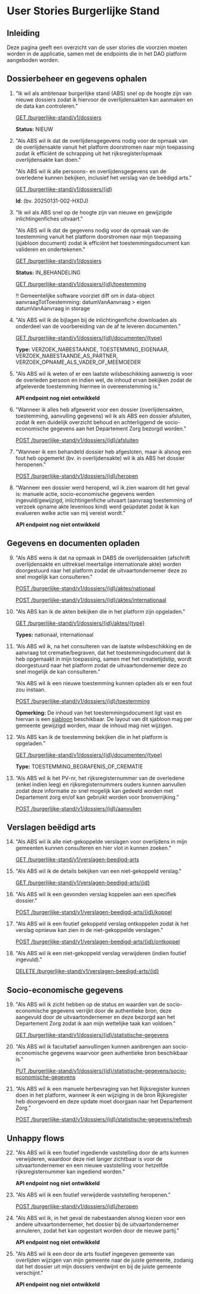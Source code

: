 # User Stories Burgerlijke Stand

## Inleiding

Deze pagina geeft een overzicht van de user stories die voorzien moeten worden in de applicatie, samen met de endpoints die in het DAO platform aangeboden worden. 

## Dossierbeheer en gegevens ophalen

1. "Ik wil als ambtenaar burgerlijke stand (ABS) snel op de hoogte zijn van nieuwe dossiers zodat ik hiervoor de overlijdensakten kan aanmaken en de data kan controleren."

    [GET /burgerlijke-stand/v1/dossiers](https://dao.api.beta-athumi.eu/swagger-ui/index.html?urls.primaryName=Dienst%20burgerlijke%20stand#/dossier-burgerlijke-stand-controller/getDossiers)

    **Status:** NIEUW

2. "Als ABS wil ik dat de overlijdensgegevens nodig voor de opmaak van de overlijdensakte vanuit het platform doorstromen naar mijn toepassing zodat ik efficiënt de schrapping uit het rijksregister/opmaak overlijdensakte kan doen."

   "Als ABS wil ik alle persoons- en overlijdensgegevens van de overledene kunnen bekijken, inclusief het verslag van de beëdigd arts."

    [GET /burgerlijke-stand/v1/dossiers/{id}](https://dao.api.beta-athumi.eu/swagger-ui/index.html?urls.primaryName=Dienst%20burgerlijke%20stand#/dossier-burgerlijke-stand-controller/getDossier)

    **Id**: (bv. 20250131-002-HXDJ)

3. "Ik wil als ABS snel op de hoogte zijn van nieuwe en gewijzigde inlichtingenfiches uitvaart."

   "Als ABS wil ik dat de gegevens nodig voor de opmaak van de toestemming vanuit het platform doorstromen naar mijn toepassing (sjabloon document) zodat ik efficiënt het toestemmingsdocument kan valideren en ondertekenen."

      [GET /burgerlijke-stand/v1/dossiers](https://dao.api.beta-athumi.eu/swagger-ui/index.html?urls.primaryName=Dienst%20burgerlijke%20stand#/dossier-burgerlijke-stand-controller/getDossiers)

    **Status:** IN_BEHANDELING

    [GET /burgerlijke-stand/v1/dossiers/{id}/toestemming](https://dao.api.beta-athumi.eu/swagger-ui/index.html?urls.primaryName=Dienst%20burgerlijke%20stand#/dossier-burgerlijke-stand-controller/downloadDocument)

   !! Gemeentelijke software voorziet diff om in data-object aanvraagTotToestemming: datumVanAanvraag > eigen datumVanAanvraag in storage

4. "Als ABS wil ik de bijlagen bij de inlichtingenfiche downloaden als onderdeel van de voorbereiding van de af te leveren documenten."

    [GET /burgerlijke-stand/v1/dossiers/{id}/documenten/{type}](https://dao.api.beta-athumi.eu/swagger-ui/index.html?urls.primaryName=Dienst%20burgerlijke%20stand#/dossier-burgerlijke-stand-controller/downloadDocument_1)

    **Type:** VERZOEK_NABESTAANDE, TOESTEMMING_EIGENAAR, VERZOEK_NABESTAANDE_AS_PARTNER, VERZOEK_OPNAME_ALS_VADER_OF_MEEMOEDER

5. "Als ABS wil ik weten of er een laatste wilsbeschikking aanwezig is voor de overleden persoon en indien wel, de inhoud ervan bekijken zodat de afgeleverde toestemming hiermee in overeenstemming is."

    **API endpoint nog niet ontwikkeld**

6. "Wanneer ik alles heb afgewerkt voor een dossier (overlijdensakten, toestemming, aanvulling gegevens) wil ik als ABS een dossier afsluiten, zodat ik een duidelijk overzicht behoud en achterliggend de socio-economische gegevens aan het Departement Zorg bezorgd worden."

    [POST /burgerlijke-stand/v1/dossiers/{id}/afsluiten](https://dao.api.beta-athumi.eu/swagger-ui/index.html?urls.primaryName=Dienst%20burgerlijke%20stand#/dossier-burgerlijke-stand-controller/afsluiten)

7. "Wanneer ik een behandeld dossier heb afgesloten, maar ik alsnog een fout heb opgemerkt (bv. in overlijdensakte) wil ik als ABS het dossier heropenen."

    [POST /burgerlijke-stand/v1/dossiers/{id}/heropen](https://dao.api.beta-athumi.eu/swagger-ui/index.html?urls.primaryName=Dienst%20burgerlijke%20stand#/dossier-burgerlijke-stand-controller/heropen)

8. “Wanneer een dossier werd heropend, wil ik zien waarom dit het geval is: manuele actie, socio-economische gegevens werden ingevuld/gewijzigd, inlichtingenfiche uitvaart (aanvraag toestemming of verzoek opname akte levenloos kind) werd geüpdatet zodat ik kan evalueren welke actie van mij vereist wordt.”

   **API endpoint nog niet ontwikkeld**

## Gegevens en documenten opladen

9. "Als ABS wens ik dat na opmaak in DABS de overlijdensakten (afschrift overlijdensakte en uittreksel meertalige internationale akte) worden doorgestuurd naar het platform zodat de uitvaartondernemer deze zo snel mogelijk kan consulteren."

    [POST /burgerlijke-stand/v1/dossiers/{id}/aktes/nationaal](https://dao.api.beta-athumi.eu/swagger-ui/index.html?urls.primaryName=Dienst%20burgerlijke%20stand#/dossier-burgerlijke-stand-controller/uploadAkteNationaal)
   
    [POST /burgerlijke-stand/v1/dossiers/{id}/aktes/internationaal](https://dao.api.beta-athumi.eu/swagger-ui/index.html?urls.primaryName=Dienst%20burgerlijke%20stand#/dossier-burgerlijke-stand-controller/uploadAkteInternationaal)

10. "Als ABS kan ik de akten bekijken die in het platform zijn opgeladen."

    [GET /burgerlijke-stand/v1/dossiers/{id}/aktes/{type}](https://dao.api.beta-athumi.eu/swagger-ui/index.html?urls.primaryName=Dienst%20burgerlijke%20stand#/dossier-burgerlijke-stand-controller/downloadDocument_2)
    
    **Types:** nationaal, internationaal

11. “Als ABS wil ik, na het consulteren van de laatste wilsbeschikking en de aanvraag tot crematie/begraven, dat het toestemmingsdocument dat ik heb opgemaakt in mijn toepassing, samen met het creatietijdstip, wordt doorgestuurd naar het platform zodat de uitvaartondernemer deze zo snel mogelijk de kan consulteren.”

    “Als ABS wil ik een nieuwe toestemming kunnen opladen als er een fout zou instaan.

       [POST /burgerlijke-stand/v1/dossiers/{id}/toestemming](https://dao.api.beta-athumi.eu/swagger-ui/index.html?urls.primaryName=Dienst%20burgerlijke%20stand#/dossier-burgerlijke-stand-controller/uploadToestemming)

    **Opmerking:** De inhoud van het toestemmingsdocument ligt vast en hiervan is een [sjabloon](../../../static/Sjabloon_toestemmingbegravencrematie.docx) beschikbaar. De layout van dit sjabloon mag per gemeente gewijzigd worden, maar de inhoud mag niet wijzigen.

13. “Als ABS kan ik de toestemming bekijken die in het platform is opgeladen.”

    [GET /burgerlijke-stand/v1/dossiers/{id}/documenten/{type}](https://dao.api.beta-athumi.eu/swagger-ui/index.html?urls.primaryName=Dienst%20burgerlijke%20stand#/dossier-burgerlijke-stand-controller/downloadDocument_1)

    **Type:** TOESTEMMING_BEGRAFENIS_OF_CREMATIE

14. “Als ABS wil ik het PV-nr, het rijksregisternummer van de overledene (enkel indien leeg) en rijksregisternummers ouders kunnen aanvullen zodat deze informatie zo snel mogelijk kan gedeeld worden met Departement zorg en/of kan gebruikt worden voor bronverrijking.”

    [POST /burgerlijke-stand/v1/dossiers/{id}/aanvullen](https://dao.api.beta-athumi.eu/swagger-ui/index.html?urls.primaryName=Dienst%20burgerlijke%20stand#/dossier-burgerlijke-stand-controller/verrijken)

## Verslagen beëdigd arts

14. "Als ABS wil ik alle niet-gekoppelde verslagen voor overlijdens in mijn gemeenten kunnen consulteren en hier vlot in kunnen zoeken."

    [GET /burgerlijke-stand/v1/verslagen-beedigd-arts](https://dao.api.beta-athumi.eu/swagger-ui/index.html?urls.primaryName=Dienst%20burgerlijke%20stand#/verslag-controller/getVerslagen)

15. "Als ABS wil ik de details bekijken van een niet-gekoppeld verslag."

    [GET /burgerlijke-stand/v1/verslagen-beedigd-arts/{id}](https://dao.api.beta-athumi.eu/swagger-ui/index.html?urls.primaryName=Dienst%20burgerlijke%20stand#/verslag-controller/getVerslag)

16. "Als ABS wil ik een gevonden verslag koppelen aan een specifiek dossier."

    [POST /burgerlijke-stand/v1/verslagen-beedigd-arts/{id}/koppel](https://dao.api.beta-athumi.eu/swagger-ui/index.html?urls.primaryName=Dienst%20burgerlijke%20stand#/verslag-controller/koppelVerslag)

17. "Als ABS wil ik een foutief gekoppeld verslag ontkoppelen zodat ik het verslag opnieuw kan zien in de niet-gekoppelde verslagen."

    [POST /burgerlijke-stand/v1/verslagen-beedigd-arts/{id}/ontkoppel](https://dao.api.beta-athumi.eu/swagger-ui/index.html?urls.primaryName=Dienst%20burgerlijke%20stand#/verslag-controller/ontkoppelVerslag)

18. "Als ABS wil ik een niet-gekoppeld verslag verwijderen (indien foutief ingevuld)."

    [DELETE /burgerlijke-stand/v1/verslagen-beedigd-arts/{id}](https://dao.api.beta-athumi.eu/swagger-ui/index.html?urls.primaryName=Dienst%20burgerlijke%20stand#/verslag-controller/deleteVerslag)

## Socio-economische gegevens

19. "Als ABS wil ik zicht hebben op de status en waarden van de socio-economische gegevens verrijkt door de authentieke bron, deze aangevuld door de uitvaartondernemer en deze bezorgd aan het Departement Zorg zodat ik aan mijn wettelijke taak kan voldoen."

    [GET /burgerlijke-stand/v1/dossiers/{id}/statistische-gegevens](https://dao.api.beta-athumi.eu/swagger-ui/index.html?urls.primaryName=Dienst%20burgerlijke%20stand#/statistische-gegevens-controller/getStatistischeGegevens)

20. "Als ABS wil ik facultatief aanvullingen kunnen aanbrengen aan socio-economische gegevens waarvoor geen authentieke bron beschikbaar is."

    [PUT /burgerlijke-stand/v1/dossiers/{id}/statistische-gegevens/socio-economische-gegevens](https://dao.api.beta-athumi.eu/swagger-ui/index.html?urls.primaryName=Dienst%20burgerlijke%20stand#/statistische-gegevens-controller/saveSocioEconomischeGegevens)

21. “Als ABS wil ik een manuele herbevraging van het Rijksregister kunnen doen in het platform, wanneer ik een wijziging in de bron Rijksregister heb doorgevoerd en deze update moet doorgaan naar het Departement Zorg.”

    [POST /burgerlijke-stand/v1/dossiers/{id}/statistische-gegevens/refresh](https://dao.api.beta-athumi.eu/swagger-ui/index.html?urls.primaryName=Dienst%20burgerlijke%20stand#/statistische-gegevens-controller/refreshRijksregisterVerrijking)

## Unhappy flows

22. "Als ABS wil ik een foutief ingediende vaststelling door de arts kunnen verwijderen, waardoor deze niet langer zichtbaar is voor de uitvaartondernemer en een nieuwe vaststelling voor hetzelfde rijksregisternummer kan ingediend worden."

    **API endpoint nog niet ontwikkeld**

23. "Als ABS wil ik een foutief verwijderde vaststelling heropenen."

    [POST /burgerlijke-stand/v1/dossiers/{id}/heropen](https://dao.api.beta-athumi.eu/swagger-ui/index.html?urls.primaryName=Dienst%20burgerlijke%20stand#/dossier-burgerlijke-stand-controller/heropen)

24. "Als ABS wil ik, in het geval de nabestaanden alsnog kiezen voor een andere uitvaartondernemer, het dossier bij de uitvaartondernemer annuleren, zodat het kan opgestart worden door de nieuwe partij."

    **API endpoint nog niet ontwikkeld**

25. "Als ABS wil ik een door de arts foutief ingegeven gemeente van overlijden wijzigen van mijn gemeente naar de juiste gemeente, zodanig dat het dossier uit mijn dossiers verdwijnt en bij de juiste gemeente verschijnt."

    **API endpoint nog niet ontwikkeld**
